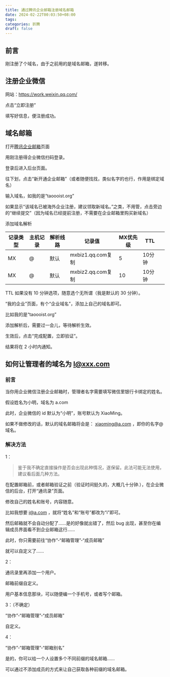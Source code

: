 ```yaml
---
title: 通过腾讯企业邮箱注册域名邮箱
date: 2024-02-22T00:03:50+08:00
tags: 
categories: 折腾
draft: false
---
```

## 前言

刚注册了个域名，由于之前用的是域名邮箱，遂转移。

## 注册企业微信

网站：https://work.weixin.qq.com/

点击“立即注册”

填写好信息，便注册成功。

## 域名邮箱


打开[腾讯企业邮箱](https://work.weixin.qq.com/mail/)页面

用刚注册得企业微信扫码登录。

登录后进入后台页面。

往下划，点击“新开通企业邮箱”（或者随便找找，类似名字的也行，作用是绑定域名）

输入域名，如我的是“taoooist.org”

如果显示“该域名已被海外企业注册，建议领取新域名。”之类，不用管，点击旁边的“继续提交”（因为域名已经提前注册，不需要在企业邮箱里购买新域名）

添加域名解析

|记录类型|主机记录|解析线路|记录值|MX优先级|TTL||
|---|---|---|---|---|---|---|
|MX|@|默认|mxbiz1.qq.com复制|5|10分钟||
|MX|@|默认|mxbiz2.qq.com复制|10|10分钟|

TTL 如果没有 10 分钟选项，随意选个无所谓（我是默认的 30 分钟）。



“我的企业”页面，有个“企业域名”，添加上自己的域名即可。

比如我的是“taoooist.org”

添加解析后，需要过一会儿，等待解析生效。

生效后，点击“完成配置，立即验证”。

结果将在 2 小时内通知。

## 如何让管理者的域名为 I@xxx.com

### 前言
当你用企业微信注册企业邮箱时，管理者名字需要填写微信里银行卡绑定的姓名。

假设姓名为小明，域名为 a.com

此时，企业微信的 id 默认为“小明”，账号默认为 XiaoMing。

如果不做修改的话，默认的域名邮箱将会是： xiaoming@a.com ，即你的名字@域名。

### 解决方法 

1：

> 鉴于我不确定直接操作是否会出现此种情况，遂保留。此法可能无法使用，建议看后面几种方法。

在配置邮箱前，或者邮箱验证之前（验证时间挺久的，大概几十分钟.），在企业微信的后台，打开“通讯录”页面。

修改自己的姓名和账号，内容随意。

比如我想要 i@a.com ，就将“姓名”和“账号”都改为“i”即可。

然后邮箱就不会自动分配了……是的好像就出错了，然后 bug 出现，甚至你在编辑成员界面看不到企业邮箱这行……

此时，你只需要前往“协作”-“邮箱管理”-“成员邮箱”

就可以自定义了……

2：

通讯录里再添加一个用户。

邮箱前缀自定义。

用户基本信息那块，可以随便编一个手机号，或者写个邮箱。

3：（不确定）

“协作”-“邮箱管理”-“成员邮箱”

自定义。

4：

“协作”-“邮箱管理”-“邮箱别名”

是的，你可以给一个人设置多个不同前缀的域名邮箱……

可以通过不添加成员的方式来让自己获取各种前缀的域名邮箱。